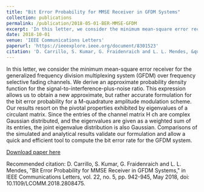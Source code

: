 ```yaml
---
title: "Bit Error Probability for MMSE Receiver in GFDM Systems"
collection: publications
permalink: /publication/2018-05-01-BER-MMSE-GFDM
excerpt: 'In this letter, we consider the minimum mean-square error receiver for the generalized frequency division multiplexing system (GFDM) over frequency selective fading channels. We derive an approximate probability density function for the signal-to-interference-plus-noise ratio. This expression allows us to obtain a new approximate, but rather accurate formulation for the bit error probability for a M-quadrature amplitude modulation scheme. Our results resort on the pivotal properties exhibited by eigenvalues of a circulant matrix. Since the entries of the channel matrix H ch are complex Gaussian distributed, and the eigenvalues are given as a weighted sum of its entries, the joint eigenvalue distribution is also Gaussian. Comparisons of the simulated and analytical results validate our formulation and allow a quick and efficient tool to compute the bit error rate for the GFDM system.'
date: 2018-10-01
venue: 'IEEE Communications Letters'
paperurl: 'https://ieeexplore.ieee.org/document/8301523'
citation: 'D. Carrillo, S. Kumar, G. Fraidenraich and L. L. Mendes, &quot;Bit Error Probability for MMSE Receiver in GFDM Systems,&quot; in IEEE Communications Letters, vol. 22, no. 5, pp. 942-945, May 2018, doi: 10.1109/LCOMM.2018.2808475.'
---
```

In this letter, we consider the minimum mean-square error receiver for the generalized frequency division multiplexing system (GFDM) over frequency selective fading channels. We derive an approximate probability density function for the signal-to-interference-plus-noise ratio. This expression allows us to obtain a new approximate, but rather accurate formulation for the bit error probability for a M-quadrature amplitude modulation scheme. Our results resort on the pivotal properties exhibited by eigenvalues of a circulant matrix. Since the entries of the channel matrix H ch are complex Gaussian distributed, and the eigenvalues are given as a weighted sum of its entries, the joint eigenvalue distribution is also Gaussian. Comparisons of the simulated and analytical results validate our formulation and allow a quick and efficient tool to compute the bit error rate for the GFDM system.

[Download paper here](https://ieeexplore.ieee.org/document/8301523)

Recommended citation: D. Carrillo, S. Kumar, G. Fraidenraich and L. L. Mendes, &quot;Bit Error Probability for MMSE Receiver in GFDM Systems,&quot; in IEEE Communications Letters, vol. 22, no. 5, pp. 942-945, May 2018, doi: 10.1109/LCOMM.2018.2808475.